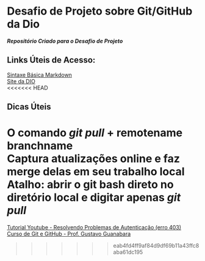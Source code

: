 # Desafio de Projeto sobre Git/GitHub da Dio
**_Repositório Criado para o Desafio de Projeto_**

## Links Úteis de Acesso:
[Sintaxe Básica Markdown](https://www.markdownguide.org/basic-syntax/)<br>
[Site da DIO](https://web.dio.me/)<br>
<<<<<<< HEAD
## Dicas Úteis
O comando *git pull* + **remotename branchname**<br>
**Captura atualizações online e faz merge delas em seu trabalho local**<br>
Atalho: abrir o git bash direto no diretório local e digitar apenas *git pull*
=======
[Tutorial Youtube - Resolvendo Problemas de Autenticação (erro 403)](https://www.youtube.com/watch?v=j_Z4PopPt_o)<br>
[Curso de Git e GitHub - Prof. Gustavo Guanabara](https://youtu.be/LntSB-gl-ZI)
>>>>>>> eab4fd4ff9af84d9df69b11a43ffc8aba61dc195
